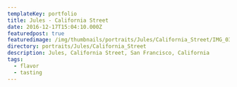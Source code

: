```yaml
---
templateKey: portfolio
title: Jules - California Street
date: 2016-12-17T15:04:10.000Z
featuredpost: true
featuredimage: /img/thumbnails/portraits/Jules/California_Street/IMG_0301_retouched.jpg
directory: portraits/Jules/California_Street
description: Jules, California Street, San Francisco, California
tags:
  - flavor
  - tasting
---
```

